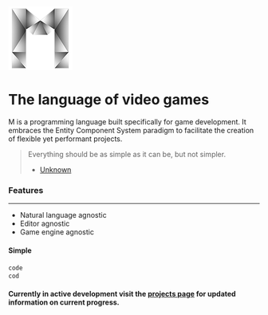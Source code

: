 ![M logo][logo]
# The language of video games
M is a programming language built specifically for game development. It embraces the Entity Component System paradigm to facilitate the creation of flexible yet performant projects.

[logo]: https://github.com/martin-azpillaga/M/blob/master/Source/games.minim.parent/games.minim.product/icons/app128.png "Logo"

> Everything should be as simple as it can be, but not simpler.
>- [Unknown](https://quoteinvestigator.com/2011/05/13/einstein-simple/)

### Features
___
* Natural language agnostic
* Editor agnostic
* Game engine agnostic
#### Simple
```
code 
cod
```
#### Currently in active development visit the [projects page](https://github.com/martin-azpillaga/M/projects) for updated information on current progress.
